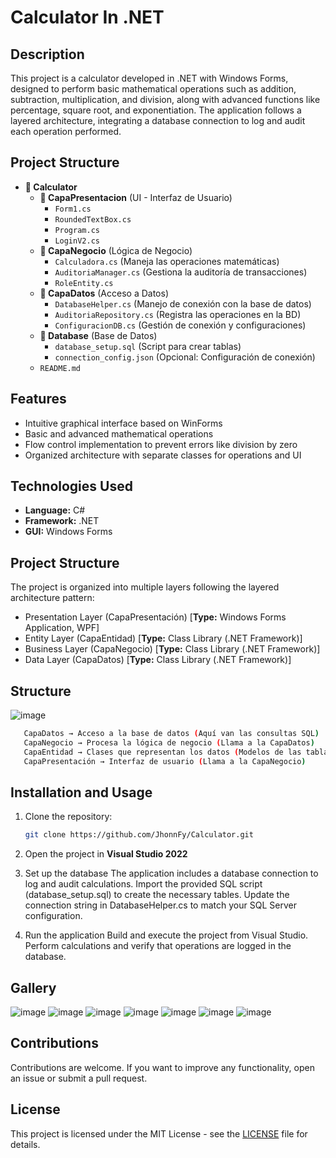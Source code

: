# Calculator In .NET  

## Description  
This project is a calculator developed in .NET with Windows Forms, designed to perform basic mathematical operations such as addition, subtraction, multiplication, and division, along with advanced functions like percentage, square root, and exponentiation. The application follows a layered architecture, integrating a database connection to log and audit each operation performed.

## Project Structure

- **📂 Calculator**
  - **📂 CapaPresentacion** (UI - Interfaz de Usuario)
    - `Form1.cs`
    - `RoundedTextBox.cs`
    - `Program.cs`
    - `LoginV2.cs`
  - **📂 CapaNegocio** (Lógica de Negocio)
    - `Calculadora.cs` (Maneja las operaciones matemáticas)
    - `AuditoriaManager.cs` (Gestiona la auditoría de transacciones)
    - `RoleEntity.cs`
  - **📂 CapaDatos** (Acceso a Datos)
    - `DatabaseHelper.cs` (Manejo de conexión con la base de datos)
    - `AuditoriaRepository.cs` (Registra las operaciones en la BD)
    - `ConfiguracionDB.cs` (Gestión de conexión y configuraciones)
  - **📂 Database** (Base de Datos)
    - `database_setup.sql` (Script para crear tablas)
    - `connection_config.json` (Opcional: Configuración de conexión)
  - `README.md`

## Features  
- Intuitive graphical interface based on WinForms  
- Basic and advanced mathematical operations  
- Flow control implementation to prevent errors like division by zero  
- Organized architecture with separate classes for operations and UI  
## Technologies Used  
- **Language:** C#  
- **Framework:** .NET  
- **GUI:** Windows Forms

## Project Structure
The project is organized into multiple layers following the layered architecture pattern:
- Presentation Layer (CapaPresentación) [**Type:** Windows Forms Application, WPF]
- Entity Layer (CapaEntidad) [**Type:** Class Library (.NET Framework)]
- Business Layer (CapaNegocio) [**Type:** Class Library (.NET Framework)]
- Data Layer (CapaDatos) [**Type:** Class Library (.NET Framework)]
## Structure
  ![image](https://github.com/user-attachments/assets/55436d66-c5ca-4b38-a412-f69aee2fe1f3)
  
```sh
   CapaDatos → Acceso a la base de datos (Aquí van las consultas SQL)
   CapaNegocio → Procesa la lógica de negocio (Llama a la CapaDatos)
   CapaEntidad → Clases que representan los datos (Modelos de las tablas)
   CapaPresentación → Interfaz de usuario (Llama a la CapaNegocio)
```

## Installation and Usage  
1. Clone the repository:  
   ```sh
   git clone https://github.com/JhonnFy/Calculator.git
   ```  
2. Open the project in **Visual Studio 2022**  

3. Set up the database
The application includes a database connection to log and audit calculations.
Import the provided SQL script (database_setup.sql) to create the necessary tables.
Update the connection string in DatabaseHelper.cs to match your SQL Server configuration.

4. Run the application
Build and execute the project from Visual Studio.
Perform calculations and verify that operations are logged in the database.

## Gallery
![image](https://github.com/user-attachments/assets/57d86495-6499-45f6-a9b3-5ad8a90b5755)
![image](https://github.com/user-attachments/assets/b9fe2199-5d5e-403a-acce-48dc20c25d69)
![image](https://github.com/user-attachments/assets/04a83b34-02d2-40a4-8a1c-c161a820e122)
![image](https://github.com/user-attachments/assets/08c7e37a-a423-4a69-8cc1-dbadfb3137f1)
![image](https://github.com/user-attachments/assets/02001d72-ffca-4b69-a649-f4e6194f12f5)
![image](https://github.com/user-attachments/assets/776152e9-afba-4856-975f-2591550a9db9)
![image](https://github.com/user-attachments/assets/5cfe4daa-3c46-4cfc-9ce0-ef69f8cd27de)

## Contributions  
Contributions are welcome. If you want to improve any functionality, open an issue or submit a pull request.  

## License
This project is licensed under the MIT License - see the [LICENSE](LICENSE) file for details.
